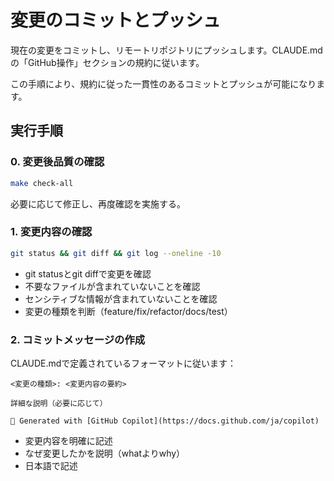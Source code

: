 # 変更のコミットとプッシュ

現在の変更をコミットし、リモートリポジトリにプッシュします。CLAUDE.mdの「GitHub操作」セクションの規約に従います。

この手順により、規約に従った一貫性のあるコミットとプッシュが可能になります。

## 実行手順

### 0. 変更後品質の確認
```bash
make check-all
```

必要に応じて修正し、再度確認を実施する。

### 1. 変更内容の確認
```bash
git status && git diff && git log --oneline -10
```

- git statusとgit diffで変更を確認
- 不要なファイルが含まれていないことを確認
- センシティブな情報が含まれていないことを確認
- 変更の種類を判断（feature/fix/refactor/docs/test）

### 2. コミットメッセージの作成
CLAUDE.mdで定義されているフォーマットに従います：
```
<変更の種類>: <変更内容の要約>

詳細な説明（必要に応じて）

🤖 Generated with [GitHub Copilot](https://docs.github.com/ja/copilot)
```

- 変更内容を明確に記述
- なぜ変更したかを説明（whatよりwhy）
- 日本語で記述
